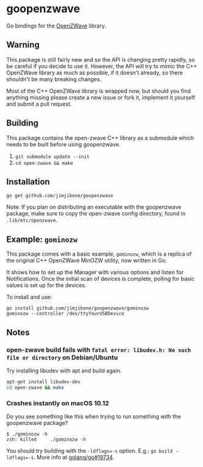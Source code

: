 # goopenzwave

Go bindings for the [OpenZWave](https://github.com/OpenZWave/open-zwave) library.

## Warning

This package is still fairly new and so the API is changing pretty rapidly, so be careful if you decide to use it. However, the API will try to mimic the C++ OpenZWave library as much as possible, if it doesn't already, so there shouldn't be many breaking changes.

Most of the C++ OpenZWave library is wrapped now, but should you find anything missing please create a new issue or fork it, implement it yourself and submit a pull request.

## Building

This package contains the open-zwave C++ library as a submodule which needs to be built before using goopenzwave.

1. `git submodule update --init`
2. `cd open-zwave && make`

## Installation

```
go get github.com/jimjibone/goopenzwave
```

Note: If you plan on distributing an executable with the goopenzwave package, make sure to copy the open-zwave config directory, found in `.lib/etc/openzwave`.

## Example: `gominozw`

This package comes with a basic example, `gominozw`, which is a replica of the original C++ OpenZWave MinOZW utility, now written in Go.

It shows how to set up the Manager with various options and listen for Notifications. Once the initial scan of devices is complete, polling for basic values is set up for the devices.

To install and use:

```
go install github.com/jimjibone/goopenzwave/gominozw
gominozw --controller /dev/ttyYourUSBDevice
```

## Notes

### open-zwave build fails with `fatal error: libudev.h: No such file or directory` on Debian/Ubuntu

Try installing libudev with apt and build again.

```sh
apt-get install libudev-dev
cd open-zwave && make
```

### Crashes instantly on macOS 10.12

Do you see something like this when trying to run something with the goopenzwave package?

```
$ ./gominozw -h
zsh: killed     ./gominozw -h
```

You should try building with the `-ldflags=-s` option. E.g.: `go build -ldflags=-s`. More info at [golang/go#19734](https://github.com/golang/go/issues/19734).
